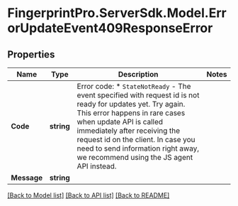 # FingerprintPro.ServerSdk.Model.ErrorUpdateEvent409ResponseError
## Properties

Name | Type | Description | Notes
------------ | ------------- | ------------- | -------------
**Code** | **string** | Error code: * `StateNotReady` - The event specified with request id is not ready for updates yet. Try again. This error happens in rare cases when update API is called immediately after receiving the request id on the client. In case you need to send information right away, we recommend using the JS agent API instead.  | 
**Message** | **string** |  | 

[[Back to Model list]](../README.md#documentation-for-models) [[Back to API list]](../README.md#documentation-for-api-endpoints) [[Back to README]](../README.md)

